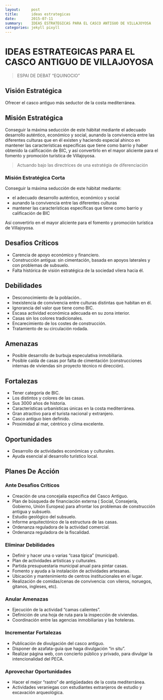 ```yaml
---
layout:     post
title:      ideas estrategicas
date:       2015-07-11
summary:    IDEAS ESTRATEGICAS PARA EL CASCO ANTIGUO DE VILLAJOYOSA
categories: jekyll pixyll
---
```


# IDEAS ESTRATEGICAS PARA EL CASCO ANTIGUO DE VILLAJOYOSA
> ESPAI DE DEBAT “EQUINOCIO”

## Visión Estratégica
Ofrecer el casco antiguo más seductor de la costa mediterránea.
## Misión Estratégica
Conseguir la máxima seducción de este hábitat mediante el adecuado desarrollo auténtico, económico y social, aunando la convivencia entre las diferentes  culturas que en él existen y haciendo especial ahinco en mantener las características específicas que tiene como barrio y haber obtenido la calificación de BIC, y así convertirlo en el mayor aliciente para el fomento y promoción turística de Villajoyosa.
> Actuando bajo las directrices de una estratégia de diferenciación

###   Misión Estratégica Corta
Conseguir la máxima seducción de este hábitat mediante:
- el adecuado desarrollo auténtico, económico y social
- aunando la convivencia entre las diferentes  culturas
- mantener las características específicas que tiene como barrio y calificación de BIC

Así convertirlo en el mayor aliciente para el fomento y promoción turística de Villajoyosa.
## Desafios Críticos

- Carencia de apoyo económico y financiero.
- Construcción antigua: sin cimentación, basada en apoyos laterales y con problemas de subsuelo.
- Falta histórica de visión estratégica de la sociedad vilera hacia él.
## Debilidades

- Desconocimiento de la población..
- Inexistencia de convivencia entre culturas distintas que habitan en él.
- Ignorancia del valor que tiene como BIC.
- Escasa actividad económica adecuada en su zona interior.
- Casas sin los colores tradicionales.
- Encarecimiento de los costes de construcción.
- Tratamiento de su circulación rodada.
## Amenazas

- Posible desarrollo de burbuja especulativa inmobiliaria.
- Posible caída de casas por falta de cimentación (construcciones internas de viviendas sin proyecto técnico ni dirección).
## Fortalezas

- Tener categoría de BIC.
- Los distintos  y colores de las casas.
- Sus 3000 años de historia.
- Características urbanísticas únicas en la costa mediterránea.
- Gran atractivo para el turista nacional y extranjero.
- Casco antiguo bien definido.
- Proximidad al mar, céntrico y clima excelente.
## Oportunidades

- Desarrollo de actividades económicas y culturales.
- Ayuda  esencial al desarrollo turístico local.
## Planes De Acción

### Ante Desafios Críticos

- Creación de una concejalía específica del Casco Antiguo.
- Plan de búsqueda de financiación externa ( Social,  Consejería, Gobierno, Unión Europea) para afrontar los problemas de construcción antigua y subsuelo.
- Estudio geológico del subsuelo.
- Informe arquitectónico de la estructura de las casas.
- Ordenanza reguladora de la actividad comercial.
- Ordenanza reguladora de la fiscalidad.
### Eliminar Debilidades

- Definir y hacer una o varias “casa típica” (municipal).
- Plan de actividades artísticas y culturales.
- Partida presupuestaria municipal anual para pintar casas.
- Fomento y ayuda a la instalación de actividades artesanas.
- Ubicación y mantenimiento de centros institucionales en el lugar.
- Realización de comidas/cenas de convivencia: con vileros, noruegos, gitanos, ingleses, etc).
### Anular Amenazas

- Ejecución de la actividad “camas calientes”.
- Definición de una hoja de ruta para la inspección de viviendas.
- Coordinación entre las agencias inmobiliarias y las hoteleras.
### Incrementar Fortalezas

- Publicación de divulgación del casco antiguo.
- Disponer de azafata-guia que haga divulgación “in situ”.
- Realizar página web, con concierto público y privado, para divulgar la intencionalidad del PECA.
### Aprovechar Oportunidades

- Hacer el mejor “rastro” de antigüedades de la costa mediterránea.
- Actividades veraniegas con estudiantes extranjeros de estudio y excavación arqueológica.
